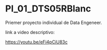 # PI_01_DTS05RBlanc
Priemer proyecto individual de Data Engeneer.

link a video descriptivo:

https://youtu.be/eFi4pCiU83c
